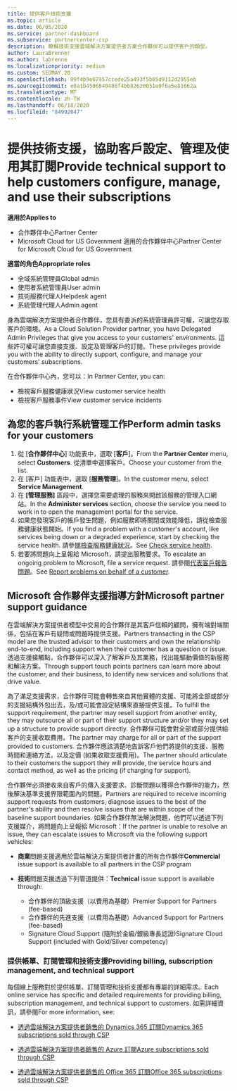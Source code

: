 ```yaml
---
title: 提供客戶技術支援
ms.topic: article
ms.date: 06/05/2020
ms.service: partner-dashboard
ms.subservice: partnercenter-csp
description: 瞭解技術支援雲端解決方案提供者方案合作夥伴可以提供客戶的類型。
author: LauraBrenner
ms.author: labrenne
ms.localizationpriority: medium
ms.custom: SEOMAY.20
ms.openlocfilehash: 09f4b9e07957ccede25a493f5b05d9112d2955eb
ms.sourcegitcommit: e0a1b4506840486f4bb82620051e0f6a5e81662a
ms.translationtype: MT
ms.contentlocale: zh-TW
ms.lasthandoff: 06/18/2020
ms.locfileid: "84992047"
---
```

# <a name="provide-technical-support-to-help-customers-configure-manage-and-use-their-subscriptions"></a><span data-ttu-id="0f970-103">提供技術支援，協助客戶設定、管理及使用其訂閱</span><span class="sxs-lookup"><span data-stu-id="0f970-103">Provide technical support to help customers configure, manage, and use their subscriptions</span></span>

<span data-ttu-id="0f970-104">**適用於**</span><span class="sxs-lookup"><span data-stu-id="0f970-104">**Applies to**</span></span>

- <span data-ttu-id="0f970-105">合作夥伴中心</span><span class="sxs-lookup"><span data-stu-id="0f970-105">Partner Center</span></span>
- <span data-ttu-id="0f970-106">Microsoft Cloud for US Government 適用的合作夥伴中心</span><span class="sxs-lookup"><span data-stu-id="0f970-106">Partner Center for Microsoft Cloud for US Government</span></span>

<span data-ttu-id="0f970-107">**適當的角色**</span><span class="sxs-lookup"><span data-stu-id="0f970-107">**Appropriate roles**</span></span>
- <span data-ttu-id="0f970-108">全域系統管理員</span><span class="sxs-lookup"><span data-stu-id="0f970-108">Global admin</span></span>
- <span data-ttu-id="0f970-109">使用者系統管理員</span><span class="sxs-lookup"><span data-stu-id="0f970-109">User admin</span></span>
- <span data-ttu-id="0f970-110">技術服務代理人</span><span class="sxs-lookup"><span data-stu-id="0f970-110">Helpdesk agent</span></span>
- <span data-ttu-id="0f970-111">系統管理代理人</span><span class="sxs-lookup"><span data-stu-id="0f970-111">Admin agent</span></span>

<span data-ttu-id="0f970-112">身為雲端解決方案提供者合作夥伴，您具有委派的系統管理員許可權，可讓您存取客戶的環境。</span><span class="sxs-lookup"><span data-stu-id="0f970-112">As a Cloud Solution Provider partner, you have Delegated Admin Privileges that give you access to your customers' environments.</span></span> <span data-ttu-id="0f970-113">這些許可權可讓您直接支援、設定及管理客戶的訂閱。</span><span class="sxs-lookup"><span data-stu-id="0f970-113">These privileges provide you with the ability to directly support, configure, and manage your customers' subscriptions.</span></span>

<span data-ttu-id="0f970-114">在合作夥伴中心內，您可以：</span><span class="sxs-lookup"><span data-stu-id="0f970-114">In Partner Center, you can:</span></span>

- <span data-ttu-id="0f970-115">檢視客戶服務健康狀況</span><span class="sxs-lookup"><span data-stu-id="0f970-115">View customer service health</span></span>
- <span data-ttu-id="0f970-116">檢視客戶服務事件</span><span class="sxs-lookup"><span data-stu-id="0f970-116">View customer service incidents</span></span>

## <a name="perform-admin-tasks-for-your-customers"></a><span data-ttu-id="0f970-117">為您的客戶執行系統管理工作</span><span class="sxs-lookup"><span data-stu-id="0f970-117">Perform admin tasks for your customers</span></span>

1. <span data-ttu-id="0f970-118">從 [**合作夥伴中心**] 功能表中，選取 [**客戶**]。</span><span class="sxs-lookup"><span data-stu-id="0f970-118">From the **Partner Center** menu, select **Customers**.</span></span> <span data-ttu-id="0f970-119">從清單中選擇客戶。</span><span class="sxs-lookup"><span data-stu-id="0f970-119">Choose your customer from the list.</span></span>
2. <span data-ttu-id="0f970-120">在 [客戶] 功能表中，選取 [**服務管理**]。</span><span class="sxs-lookup"><span data-stu-id="0f970-120">In the customer menu, select **Service Management**.</span></span>
3. <span data-ttu-id="0f970-121">在 **\[管理服務\]** 區段中，選擇您需要處理的服務來開啟該服務的管理入口網站。</span><span class="sxs-lookup"><span data-stu-id="0f970-121">In the **Administer services** section, choose the service you need to work in to open the management portal for the service.</span></span>
4. <span data-ttu-id="0f970-122">如果您發現客戶的帳戶發生問題，例如服務即將關閉或效能降低，請從檢查服務健康狀態開始。</span><span class="sxs-lookup"><span data-stu-id="0f970-122">If you find a problem with a customer's account, like services being down or a degraded experience, start by checking the service health.</span></span> <span data-ttu-id="0f970-123">請參[閱檢查服務健康狀況](check-service-health.md)。</span><span class="sxs-lookup"><span data-stu-id="0f970-123">See [Check service health](check-service-health.md).</span></span>
5. <span data-ttu-id="0f970-124">若要將問題向上呈報給 Microsoft，請提出服務要求。</span><span class="sxs-lookup"><span data-stu-id="0f970-124">To escalate an ongoing problem to Microsoft, file a service request.</span></span> <span data-ttu-id="0f970-125">請參閱[代表客戶報告問題](report-problems-on-behalf-of-a-customer.md)。</span><span class="sxs-lookup"><span data-stu-id="0f970-125">See [Report problems on behalf of a customer](report-problems-on-behalf-of-a-customer.md).</span></span>

## <a name="microsoft-partner-support-guidance"></a><span data-ttu-id="0f970-126">Microsoft 合作夥伴支援指導方針</span><span class="sxs-lookup"><span data-stu-id="0f970-126">Microsoft partner support guidance</span></span>

<span data-ttu-id="0f970-127">在雲端解決方案提供者模型中交易的合作夥伴是其客戶信賴的顧問，擁有端對端關係，包括在客戶有疑問或問題時提供支援。</span><span class="sxs-lookup"><span data-stu-id="0f970-127">Partners transacting in the CSP model are the trusted advisor to their customers and own the relationship end-to-end, including support when their customer has a question or issue.</span></span> <span data-ttu-id="0f970-128">透過支援接觸點，合作夥伴可以深入了解客戶及其業務，找出能驅動價值的新服務和解決方案。</span><span class="sxs-lookup"><span data-stu-id="0f970-128">Through support touch points partners can learn more about the customer, and their business, to identify new services and solutions that drive value.</span></span>

<span data-ttu-id="0f970-129">為了滿足支援需求，合作夥伴可能會轉售來自其他實體的支援、可能將全部或部分的支援結構外包出去，及/或可能會設定結構來直接提供支援。</span><span class="sxs-lookup"><span data-stu-id="0f970-129">To fulfill the support requirement, the partner may resell support from another entity, they may outsource all or part of their support structure and/or they may set up a structure to provide support directly.</span></span>  <span data-ttu-id="0f970-130">合作夥伴可能會對全部或部分提供給客戶的支援收取費用。</span><span class="sxs-lookup"><span data-stu-id="0f970-130">The partner may charge for all or part of the support provided to customers.</span></span> <span data-ttu-id="0f970-131">合作夥伴應該清楚地告訴客戶他們將提供的支援、服務時間和連絡方法，以及定價 (如果收取支援費用)。</span><span class="sxs-lookup"><span data-stu-id="0f970-131">The partner should articulate to their customers the support they will provide, the service hours and contact method, as well as the pricing (if charging for support).</span></span> 

<span data-ttu-id="0f970-132">合作夥伴必須接收來自客戶的傳入支援要求、診斷問題以獲得合作夥伴的能力，然後解決基準支援界限範圍內的問題。</span><span class="sxs-lookup"><span data-stu-id="0f970-132">Partners are required to receive incoming support requests from customers, diagnose issues to the best of the partner's ability and then resolve issues that are within scope of the baseline support boundaries.</span></span> <span data-ttu-id="0f970-133">如果合作夥伴無法解決問題，他們可以透過下列支援媒介，將問題向上呈報給 Microsoft：</span><span class="sxs-lookup"><span data-stu-id="0f970-133">If the partner is unable to resolve an issue, they can escalate issues to Microsoft via the following support vehicles:</span></span>

- <span data-ttu-id="0f970-134">**商業**問題支援適用於雲端解決方案提供者計畫的所有合作夥伴</span><span class="sxs-lookup"><span data-stu-id="0f970-134">**Commercial** issue support is available to all partners in the CSP program</span></span>

- <span data-ttu-id="0f970-135">**技術**問題支援透過下列管道提供：</span><span class="sxs-lookup"><span data-stu-id="0f970-135">**Technical** issue support is available through:</span></span>

  - <span data-ttu-id="0f970-136">合作夥伴的頂級支援（以費用為基礎）</span><span class="sxs-lookup"><span data-stu-id="0f970-136">Premier Support for Partners (fee-based)</span></span>
  - <span data-ttu-id="0f970-137">合作夥伴的先進支援（以費用為基礎）</span><span class="sxs-lookup"><span data-stu-id="0f970-137">Advanced Support for Partners (fee-based)</span></span>
  - <span data-ttu-id="0f970-138">Signature Cloud Support (隨附於金級/銀級專長認證)</span><span class="sxs-lookup"><span data-stu-id="0f970-138">Signature Cloud Support (included with Gold/Silver competency)</span></span>

### <a name="providing-billing-subscription-management-and-technical-support"></a><span data-ttu-id="0f970-139">提供帳單、訂閱管理和技術支援</span><span class="sxs-lookup"><span data-stu-id="0f970-139">Providing billing, subscription management, and technical support</span></span> 

<span data-ttu-id="0f970-140">每個線上服務對於提供帳單、訂閱管理和技術支援都有專屬的詳細需求。</span><span class="sxs-lookup"><span data-stu-id="0f970-140">Each online service has specific and detailed requirements for providing billing, subscription management, and technical support to customers.</span></span> <span data-ttu-id="0f970-141">如需詳細資訊，請參閱</span><span class="sxs-lookup"><span data-stu-id="0f970-141">For more information, see:</span></span>

- [<span data-ttu-id="0f970-142">透過雲端解決方案提供者銷售的 Dynamics 365 訂閱</span><span class="sxs-lookup"><span data-stu-id="0f970-142">Dynamics 365 subscriptions sold through CSP</span></span>](https://www.microsoftpartnercommunity.com/t5/CSP/Microsoft-Partner-Support-Guidance/m-p/5262#M30)

- [<span data-ttu-id="0f970-143">透過雲端解決方案提供者銷售的 Azure 訂閱</span><span class="sxs-lookup"><span data-stu-id="0f970-143">Azure subscriptions sold through CSP</span></span>](https://www.microsoftpartnercommunity.com/t5/CSP/Microsoft-Partner-Support-Guidance/m-p/5263#M31)

- [<span data-ttu-id="0f970-144">透過雲端解決方案提供者銷售的 Office 365 訂閱</span><span class="sxs-lookup"><span data-stu-id="0f970-144">Office 365 subscriptions sold through CSP</span></span>](https://www.microsoftpartnercommunity.com/t5/CSP/Microsoft-Partner-Support-Guidance/m-p/5264#M32)
